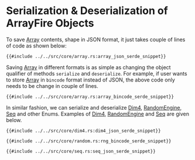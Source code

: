 # Serialization & Deserialization of ArrayFire Objects

To save [Array][1] contents, shape in JSON format, it just takes couple of lines of code as shown below:
```rust,noplaypen
{{#include ../../src/core/array.rs:array_json_serde_snippet}}
```
Saving [Array][1] in different formats is as simple as changing the object qualifier of methods `serialize` and `deserialize`. For example, if user wants to store [Array][1] in `bincode` format instead of JSON, the above code only needs to be change in couple of lines.
```rust,noplaypen
{{#include ../../src/core/array.rs:array_bincode_serde_snippet}}
```

In similar fashion, we can serialize and deserialize [Dim4][2], [RandomEngine][3], [Seq][4] and other Enums. Examples of [Dim4][2], [RandomEngine][3] and [Seq][4] are given below.

```rust,noplaypen
{{#include ../../src/core/dim4.rs:dim4_json_serde_snippet}}
```

```rust,noplaypen
{{#include ../../src/core/random.rs:rng_bincode_serde_snippet}}
```

```rust,noplaypen
{{#include ../../src/core/seq.rs:seq_json_serde_snippet}}
```

[1]: http://arrayfire.org/arrayfire-rust/arrayfire/struct.Array.html
[2]: http://arrayfire.org/arrayfire-rust/arrayfire/struct.Dim4.html
[3]: http://arrayfire.org/arrayfire-rust/arrayfire/struct.RandomEngine.html
[4]: http://arrayfire.org/arrayfire-rust/arrayfire/struct.Seq.html
